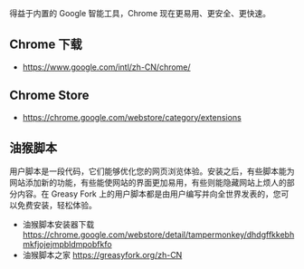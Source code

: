得益于内置的 Google 智能工具，Chrome 现在更易用、更安全、更快速。

## Chrome 下载
- https://www.google.com/intl/zh-CN/chrome/
## Chrome Store
- https://chrome.google.com/webstore/category/extensions

## 油猴脚本
用户脚本是一段代码，它们能够优化您的网页浏览体验。安装之后，有些脚本能为网站添加新的功能，有些能使网站的界面更加易用，有些则能隐藏网站上烦人的部分内容。在 Greasy Fork 上的用户脚本都是由用户编写并向全世界发表的，您可以免费安装，轻松体验。

- 油猴脚本安装器下载 https://chrome.google.com/webstore/detail/tampermonkey/dhdgffkkebhmkfjojejmpbldmpobfkfo
- 油猴脚本之家 https://greasyfork.org/zh-CN
